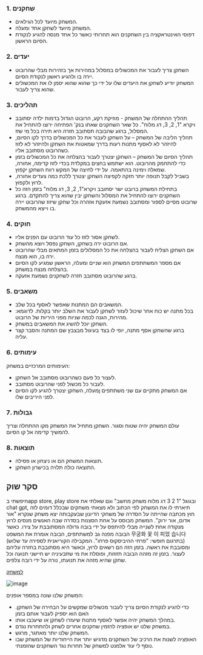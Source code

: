 
 ### 1. שחקנים

* המשחק מיועד לכל הגילאים.
* המשחק מיועד לשחקן אחד ומעלה.
* דפוסי האינטראקציה בין השחקנים הוא תחרותי כאשר כל אחד מנסה להגיע לנקודת הסיום הראשון.

### 2. יעדים

*  השחקן צריך לעבור את המכשולים במסלול במהירות אך בזהירות מבלי שהרובוט יירה בו ולהגיע ראשון לנקודת הסיום.
*  המשחק יודיע לשחקן את היעדים שלו על ידי כך שהוא שהוא יסמן לו את המכשולים שהוא צריך לעבור.


 ### 3. תהליכים

* תהליך ההתחלה של המשחק - מוזיקת רקע, הרובוט הגדול בדמות ילדה יסתובב ויקרא "1, 2, 3, דג מלוח". כל שאר השחקנים שאתו בנק' הפתיחה ירוצו להתחיל את המסלול, ברגע שהבובה תסתובב חזרה היא תירה בכל מי שזז.
* תהליך הליבה של המשחק – על השחקן לעבור את כל המכשולים בדרך לקו הסיום, להיזהר לא לאסוף מתנות רעות בדרך שמאטות את השחקן ולהיזהר לא לזוז כשהרובוט מסתובב אליו.
* תהליך הסיום של המשחק – השחקן יצטרך לעבור בהצלחה את כל המכשולים בזמן כדי להתחמק מהרובוט. הוא ישתמש בחצים במקלדת בכדי לזוז קדימה, אחורה, שמאלה וימינה בהתאמה.
  על ידי לחיצה של המקש רווח השחקן יקפוץ.
* בשביל לקבל תנופה יותר חזקה לקפיצה השחקן יצטרך ללכת כמה צעדים אחורה, לרוץ ולקפוץ. 
* בתחילת המשחק ברובט ישר יסתובב ויקרא"1, 2, 3, דג מלוח" בזמן הזה כל השחקנים ירוצו להתחיל את המסלול והשחקן יבין שהוא צריך להתקדם. 
ברגע שרובוט מסיים לספור ומסתובב נשמעת אזעקת אזהרה וכל שחקן שיזוז שהרובוט יירה בו וייצא מהמשחק.

### 4. חוקים

* לשחקן אסור לזוז כל עוד הרובוט עם הפנים אליו.
* אם הרובוט ירה בשחקן, השחקן נפסל ויוצא מהשחק.
* אם השחקן הצליח לעבור בהצלחה את כל המסלולים בזמן המתאים מבלי שהרובוט ירה בו, הוא מנצח.
* אם מספר המשתתפים המשחק הוא שניים ומעלה, הראשון שמגיע לקו הסיום בהצלחה מנצח במשחק.
* ברגע שהרובוט מסתובב חזרה לשחקנים נשמעת אזעקה.


### 5. משאבים

 * המשאבים הם המתנות שאפשר לאסוף בכל שלב. 
 * בכל מתנה יש כוח אחר שיכול לעזור לשחקן לעבור את השלב יותר בקלות. לדוגמא: מהירות, הגנה לכמה שניות מפני היריות של הרובוט.
 * השחקן יוכל להשיג את המשאבים במשחק.
 * ברגע שהשחקן אסף מתנה, יופי לו בצד בעיגול מבצבץ שם המתנה והסבר קצר עליה.

 ### 6. עימותים

 העימותים המרכזיים במשחק:

 * לעצור כל פעם כשהרובוט מסתובב אל השחקן.
 * לעבור כל מכשול לפני שהרובוט מסתובב. 
 * אם המשחק מתקיים עם שני משתתפים ןמעלה, השחקן יצטרך להגיע לקו הסיום לפני היריבים שלו. 


### 7. גבולות

 עולם המשחק יהיה שטוח וסגור.
 השחקן מתחיל את המשחק מקו ההתחלה וצריך להמשיך קדימה אל קו הסיום.

### 8. תוצאות

 * תוצאות המשחק הם או ניצחון או פסילה. 
 * התוצאה כולה תלויה בכישרון השחקן. 


 ## סקר שוק

חיפשתי בapp store, play store ובגוגל "1 2 3 דג מלוח משחק מחשב" וגם שאלתי את chat gpt, תיארתי לו את המשחק לפי הכתוב ולא מצאתי משחקים שבכלל דומים לזה חוץ מכתבה שהייתה על הסדרה של משחקי הדיונון שבעקבותה יצא משחק שנקרא "אור אדום, אור ירוק".
המשחק מבוסס על אחת הסצנות בסדרה שבה האנשים מנסים לרוץ מנקודה אחת לשנייה מבלי להיתפס על ידי בובה גדולה המסתובבת על צירו. כאשר הבובה מפנה גב למשתתפים,
הבובה אומרת את המשפט 무궁화 꽃 이 피었 습니다 (בתרגום חופשי: "פרחי ההיביסקוס פרחו". המקבילה הקוריאנית לספירה עד שלוש) ומסובבת את ראשה.
בזמן הזה הם רשאים לרוץ, וכאשר היא מסתובבת בחזרה עליהם לעצור. בזמן זה מזהה הבובה תזוזות, ופוסלת את מי שזזבעיניה יש חיישני תנועה וכל שחקן שהיא מזהה את תנועתו, נורה על ידי רובה צלפים.

[למשחק](https://freegamesboom.com/he/games/squid-game-green-light-red-light-hints/)

![image](https://user-images.githubusercontent.com/58401645/226776544-af71ce8e-7a33-4113-ab7e-44d5dd9a9e25.png)



  המשחק שלנו שונה במספר אופנים:
* .כדי להגיע לנקודת הסיום צריך לעבור מכשולים שמקשים על הבחירה של השחקן האם הוא יספיק לעבור אותם בזמן 
* במהלך המשחק יהיה אפשר לאסוף מתנות שיעזרו לשחקן או שיעכבו אותו.
* במשחק שלנו יש אופציה להזמין שחקנים אחרים לשחק ולהתחרות נגדם.
* המשחק שלנו יותר מאתגר, מרגש.
* האופציה לשנות את הרכיב של השחקנים מדגיש יותר את הייחודיות של המשחק שבו נוסף לי עוד אלמנט למשחק של תחרות נגד השחקנים שהזמנתי.
